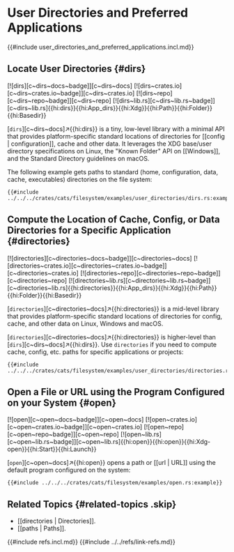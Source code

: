 # User Directories and Preferred Applications

{{#include user_directories_and_preferred_applications.incl.md}}

## Locate User Directories {#dirs}

[![dirs][c~dirs~docs~badge]][c~dirs~docs] [![dirs~crates.io][c~dirs~crates.io~badge]][c~dirs~crates.io] [![dirs~repo][c~dirs~repo~badge]][c~dirs~repo] [![dirs~lib.rs][c~dirs~lib.rs~badge]][c~dirs~lib.rs]{{hi:dirs}}{{hi:App_dirs}}{{hi:Xdg}}{{hi:Path}}{{hi:Folder}}{{hi:Basedir}}

[`dirs`][c~dirs~docs]↗{{hi:dirs}} is a tiny, low-level library with a minimal API that provides platform-specific standard locations of directories for [[config | configuration]], cache and other data. It leverages the XDG base/user directory specifications on Linux, the "Known Folder" API on [[Windows]], and the Standard Directory guidelines on macOS.

The following example gets paths to standard (home, configuration, data, cache, executables) directories on the file system:

```rust,editable
{{#include ../../../crates/cats/filesystem/examples/user_directories/dirs.rs:example}}
```

## Compute the Location of Cache, Config, or Data Directories for a Specific Application {#directories}

[![directories][c~directories~docs~badge]][c~directories~docs] [![directories~crates.io][c~directories~crates.io~badge]][c~directories~crates.io] [![directories~repo][c~directories~repo~badge]][c~directories~repo] [![directories~lib.rs][c~directories~lib.rs~badge]][c~directories~lib.rs]{{hi:directories}}{{hi:App_dirs}}{{hi:Xdg}}{{hi:Path}}{{hi:Folder}}{{hi:Basedir}}

[`directories`][c~directories~docs]↗{{hi:directories}} is a mid-level library that provides platform-specific standard locations of directories for config, cache, and other data on Linux, Windows and macOS.

[`directories`][c~directories~docs]↗{{hi:directories}} is higher-level than [`dirs`][c~dirs~docs]↗{{hi:dirs}}. Use `directories` if you need to compute cache, config, etc. paths for specific applications or projects:

```rust,editable
{{#include ../../../crates/cats/filesystem/examples/user_directories/directories.rs:example}}
```

## Open a File or URL using the Program Configured on your System {#open}

[![open][c~open~docs~badge]][c~open~docs] [![open~crates.io][c~open~crates.io~badge]][c~open~crates.io] [![open~repo][c~open~repo~badge]][c~open~repo] [![open~lib.rs][c~open~lib.rs~badge]][c~open~lib.rs]{{hi:open}}{{hi:open}}{{hi:Xdg-open}}{{hi:Start}}{{hi:Launch}}

[`open`][c~open~docs]↗{{hi:open}} opens a path or [[url | URL]] using the default program configured on the system:

```rust,editable
{{#include ../../../crates/cats/filesystem/examples/open.rs:example}}
```

## Related Topics {#related-topics .skip}

- [[directories | Directories]].
- [[paths | Paths]].

{{#include refs.incl.md}}
{{#include ../../refs/link-refs.md}}

<div class="hidden">
</div>
